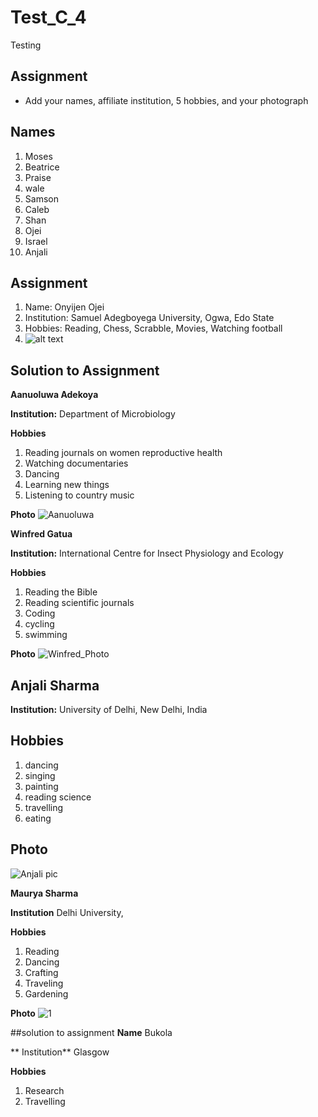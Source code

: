 # Test_C_4
Testing

## Assignment

*  Add your names, affiliate institution, 5  hobbies, and your photograph

## Names

1. Moses
2. Beatrice
3. Praise
4. wale
5. Samson
7. Caleb
8. Shan
9. Ojei
10. Israel
11. Anjali

## Assignment 
1. Name: Onyijen Ojei
2. Institution: Samuel Adegboyega University, Ogwa, Edo State 
3. Hobbies: Reading, Chess, Scrabble, Movies, Watching football
4. ![alt text](http://url/to/images/IMG-20210505-WA0002.jpg)

## Solution to Assignment 

**Aanuoluwa Adekoya**

**Institution:** Department of Microbiology 

**Hobbies**
1. Reading journals on women reproductive health
2. Watching documentaries
3. Dancing 
4. Learning new things
5. Listening to country music

**Photo**
![Aanuoluwa](https://drive.google.com/file/d/1QlzYzJRk5lPiR9a4QW7TEMWt9d17bBJE/view?usp=sharing)

**Winfred Gatua**

**Institution:** International Centre for Insect Physiology and Ecology

**Hobbies**
1. Reading the Bible
2. Reading scientific journals
3. Coding
4. cycling
5. swimming

**Photo**
![Winfred_Photo](https://pbs.twimg.com/media/EvdtF5ZWQAIHwJI.jpg)


## Anjali Sharma

**Institution:** University of Delhi, New Delhi, India

## Hobbies

1. dancing
2. singing
3. painting
4. reading science
5. travelling
6. eating

## Photo
![Anjali pic](https://user-images.githubusercontent.com/85507983/122513701-619ed300-d028-11eb-887e-338b79eed3a2.jpg)


**Maurya Sharma**

**Institution** Delhi University,

**Hobbies**
1. Reading
2. Dancing
3. Crafting
4. Traveling
5. Gardening

**Photo**
![1](https://user-images.githubusercontent.com/85487409/122531304-ff040200-d03c-11eb-98f9-4b6c30d72576.jpg)



##solution to assignment 
**Name**
Bukola

** Institution**
Glasgow

**Hobbies**
1. Research
2. Travelling 
